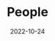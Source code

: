 ---
title: People
date: 2022-10-24

type: landing

sections:
  - block: people
    content:
      title: Meet the Team
      # Choose which groups/teams of users to display.
      #   Edit `user_groups` in each user's profile to add them to one or more of these groups.
      user_groups:
          - Director
          - Current Students
          - Administration
          - Alumni
      sort_by: Params.last_name
      sort_ascending: true
    design:
      show_interests: false
      show_role: true
      show_social: true
      show_link: true
      view: showcase
---
